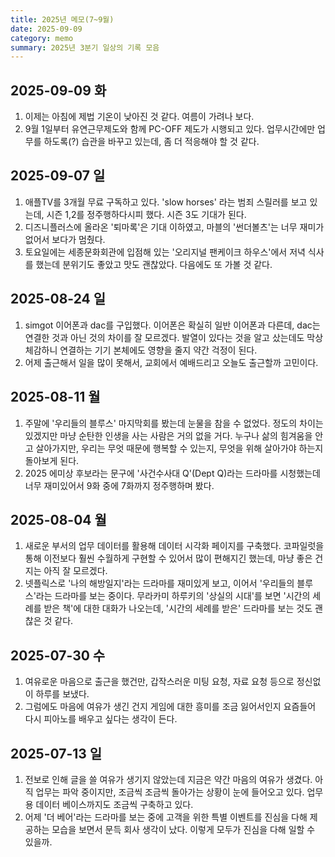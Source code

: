 ```yaml
---
title: 2025년 메모(7~9월)
date: 2025-09-09
category: memo
summary: 2025년 3분기 일상의 기록 모음
---
```


## 2025-09-09 화

1. 이제는 아침에 제법 기온이 낮아진 것 같다. 여름이 가려나 보다.
2. 9월 1일부터 유연근무제도와 함께 PC-OFF 제도가 시행되고 있다. 업무시간에만 업무를 하도록(?) 습관을 바꾸고 있는데, 좀 더 적응해야 할 것 같다. 

## 2025-09-07 일

1. 애플TV를 3개월 무료 구독하고 있다. 'slow horses' 라는 범죄 스릴러를 보고 있는데, 시즌 1,2를 정주행하다시피 했다. 시즌 3도 기대가 된다.
2. 디즈니플러스에 올라온 '퇴마록'은 기대 이하였고, 마블의 '썬더볼츠'는 너무 재미가 없어서 보다가 멈췄다.
3. 토요일에는 세종문화회관에 입점해 있는 '오리지널 팬케이크 하우스'에서 저녁 식사를 했는데 분위기도 좋았고 맛도 괜찮았다. 다음에도 또 가볼 것 같다.     

## 2025-08-24 일

1. simgot 이어폰과 dac를 구입했다. 이어폰은 확실히 일반 이어폰과 다른데, dac는 연결한 것과 아닌 것의 차이를 잘 모르겠다. 발열이 있다는 것을 알고 샀는데도 막상 체감하니 연결하는 기기 본체에도 영향을 줄지 약간 걱정이 된다.
2. 어제 출근해서 일을 많이 못해서, 교회에서 예배드리고 오늘도 출근할까 고민이다. 

## 2025-08-11 월

1. 주말에 '우리들의 블루스' 마지막회를 봤는데 눈물을 참을 수 없었다. 정도의 차이는 있겠지만 마냥 순탄한 인생을 사는 사람은 거의 없을 거다. 누구나 삶의 힘겨움을 안고 살아가지만, 우리는 무엇 때문에 행복할 수 있는지, 무엇을 위해 살아가야 하는지 돌아보게 된다.
2. 2025 에미상 후보라는 문구에 '사건수사대 Q'(Dept Q)라는 드라마를 시청했는데 너무 재미있어서 9화 중에 7화까지 정주행하며 봤다.

## 2025-08-04 월

1. 새로운 부서의 업무 데이터를 활용해 데이터 시각화 페이지를 구축했다. 코파일럿을 통해 이전보다 훨씬 수월하게 구현할 수 있어서 많이 편해지긴 했는데, 마냥 좋은 건지는 아직 잘 모르겠다.
2. 넷플릭스로 '나의 해방일지'라는 드라마를 재미있게 보고, 이어서 '우리들의 블루스'라는 드라마를 보는 중이다. 무라카미 하루키의 '상실의 시대'를 보면 '시간의 세례를 받은 책'에 대한 대화가 나오는데, '시간의 세례를 받은' 드라마를 보는 것도 괜찮은 것 같다. 

## 2025-07-30 수

1. 여유로운 마음으로 출근을 했건만, 갑작스러운 미팅 요청, 자료 요청 등으로 정신없이 하루를 보냈다.
2. 그럼에도 마음에 여유가 생긴 건지 게임에 대한 흥미를 조금 잃어서인지 요즘들어 다시 피아노를 배우고 싶다는 생각이 든다.

## 2025-07-13 일

1. 전보로 인해 글을 쓸 여유가 생기지 않았는데 지금은 약간 마음의 여유가 생겼다. 아직 업무는 파악 중이지만, 조금씩 조금씩 돌아가는 상황이 눈에 들어오고 있다. 업무용 데이터 베이스까지도 조금씩 구축하고 있다.
2. 어제 '더 베어'라는 드라마를 보는 중에 고객을 위한 특별 이벤트를 진심을 다해 제공하는 모습을 보면서 문득 회사 생각이 났다. 이렇게 모두가 진심을 다해 일할 수 있을까.
